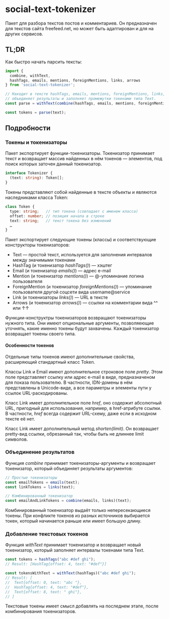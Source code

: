 # social-text-tokenizer

Пакет для разбора текстов постов и комментариев. Он предназначен для текстов сайта freefeed.net, но может быть адаптирован и для на других сервисов.

## TL;DR

Как быстро начать парсить тексты:

```JavaScript
import {
  combine, withText,
  hashTags, emails, mentions, foreignMentions, links, arrows
} from 'social-text-tokenizer';

// Находит в тексте hashTags, emails, mentions, foreignMentions, links, arrows,
// объединяет результаты и заполняет промежутки токенами типа Text.
const parse = withText(combine(hashTags, emails, mentions, foreignMentions, links, arrows));

const tokens = parse(text);
```

## Подробности

### Токены и токенизаторы

Пакет экспортирует функции-токенизаторы. Токенизатор принимает текст и возвращает массив найденных в нём токенов — элементов, под поиск которых заточен данный токенизатор.

```TypeScript
interface Tokenizer {
  (text: string): Token[];
}
```

Токены представляют собой найденные в тексте объекты и являются наследниками класса Token:

```TypeScript
class Token {
  type: string;   // тип токена (совпадает с именем класса)
  offset: number; // позиция начала в строке
  text: string;   // текст токена без изменений
  …
}
```

Пакет экспортирует следующие токены (классы) и соответствующие конструкторы токенизаторов:

- Text — простой текст, используется для заполнения интервалов между значимыми токенами
- HashTag (и токенизатор _hashTags()_) — хэштег
- Email (и токенизатор _emails()_) — адрес e-mail
- Mention (и токенизатор _mentions()_) — @-упоминание логина пользователя
- ForeignMention (и токенизатор _foreignMentions()_) — упоминание пользователя другой соцсети вида username@service
- Link (и токенизаторы _links()_) — URL в тексте
- Arrows (и токенизатор _arrows()_) — ссылки на комментарии вида ^^ или ↑↑

Функции-конструктры токенизаторов возвращают токенизаторы нужного типа. Они имеют опциональные аргументы, позволяеющие уточнять,
какие именно токены будут захвачены. Каждый токенизатор возвращает токены своего типа.

#### Особенности токенов

Отдельные типы токенов имеют дополнительные свойства, расширяющий стандартный класс Token.

Классы Link и Email имеют дополнительное строковое поле _pretty_. Этом поле представляет ссылку или адрес e-mail
в виде, предназначеном для показа пользователю. В частности, IDN-домены в нём представлены в Unicode-виде, а все параметры
и элементы пути у ссылок URL-раскодированы.

Класс Link имеет дополнительное поле _href_, оно содержит абсолютный URL, пригодный для использования, например,
в href-атрибуте ссылки. В частности, _href_ всегда содержит URL-схему, даже если в исходном тексте её нет.

Класс Link имеет дополнительный метод _shorten(limit)_. Он возвращает pretty-вид ссылки, обрезанный так, чтобы быть
не длиннее limit символов.

### Объединение результатов

Функция _combine_ принимает токенизаторы-аргументы и возвращает токенизатор, который объединяет результаты аргументов:

```JavaScript
// Простые токенизаторы
const emailTokens = emails(text);
const linkTokens = links(text);

// Комбинированный токенизатор
const emailAndLinkTokens = combine(emails, links)(text);
```

Комбинированный токенизатор выдаёт только непересекающиеся токены. При конфликте токенов из разных источников выбирается токен, который начинается раньше или имеет большую длину.

### Добавление текстовых токенов

Функция _withText_ принимает токенизатор и возвращает новый токенизатор, который заполняет интервалы токенами типа Text.

```JavaScript
const tokens = hashTags("abc #def ghi");
// Result: [HashTag{offset: 4, text: "#def"}]

const tokensWithText = withText(hashTags)("abc #def ghi");
// Result: [
//  Text{offset: 0, text: "abc "},
//  HashTag{offset: 4, text: "#def"},
//  Text{offset: 8, text: " ghi"},
// ]
```

Текстовые токены имеет смысл добавлять на последнем этапе, после комбинирования токенизаторов.
